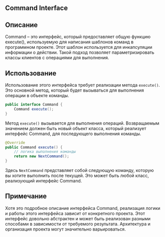 Command Interface
---
## Описание
Command – это интерфейс, который предоставляет общую функцию execute(), используемую для написания шаблонов команд в программном проекте.
Этот шаблон используется для инкапсуляции информации о действии. Такой подход позволяет параметризировать классы клиентов с операциями для выполнения.


## Использование
Использование этого интерфейса требует реализации метода `execute()`. Это основной метод, который будет вызываться для выполнения операции в объекте команды.
```java
public interface Command {
    Command execute();
}
```
Метод `execute()` вызывается для выполнения операций. Возвращаемым значением должен быть новый объект класса, который реализует интерфейс Command, для последующего выполнения команды.

```java
@Override
public Command execute() {
    // логика выполнения команды
    return new NextCommand();
}
```
Здесь `NextCommand` представляет собой следующую команду, которую вы хотите выполнить после текущей. Это может быть любой класс, реализующий интерфейс Command.


## Примечание
Хотя это подробное описание интерфейса Command, реализация логики и работы этого интерфейса зависит от конкретного проекта. Этот интерфейс довольно абстрактен и может быть реализован разными способами в зависимости от требуемого результата. Архитектура и организация проекта могут значительно варьироваться.